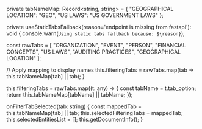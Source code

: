 private tabNameMap: Record<string, string> = {
  "GEOGRAPHICAL LOCATION": "GEO",
  "US LAWS": "US GOVERNMENT LAWS"
};


private useStaticTabsFallback(reason='endpoint is missing from fastapi'): void {
  console.warn(`Using static tabs fallback because: ${reason}`);

  const rawTabs = [
    "ORGANIZATION", 
    "EVENT", 
    "PERSON", 
    "FINANCIAL CONCEPTS",
    "US LAWS",
    "AUDITING PRACTICES",
    "GEOGRAPHICAL LOCATION"
  ];

  // Apply mapping to display names
  this.filteringTabs = rawTabs.map(tab => this.tabNameMap[tab] || tab);
}


this.filteringTabs = rawTabs.map((t: any) => {
  const tabName = t.tab_option;
  return this.tabNameMap[tabName] || tabName;
});


onFilterTabSelected(tab: string) {
  const mappedTab = this.tabNameMap[tab] || tab;
  this.selectedFilteringTabs = mappedTab;
  this.selectedEntitiesList = [];
  this.getDocumentInfo();
}
